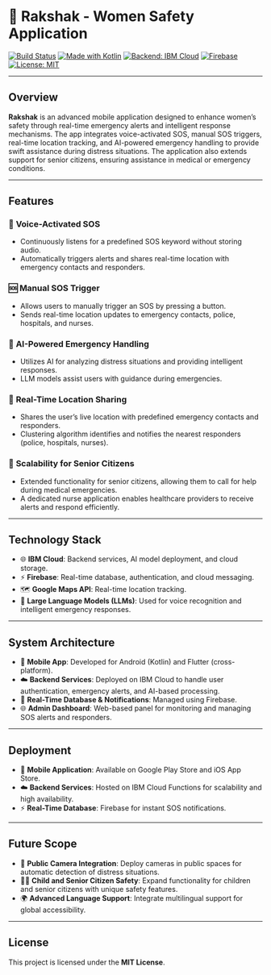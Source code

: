 # 🚨 Rakshak - Women Safety Application

[![Build Status](https://img.shields.io/badge/build-passing-brightgreen)](https://github.com/)
[![Made with Kotlin](https://img.shields.io/badge/Made%20with-Kotlin-blueviolet)](https://kotlinlang.org/)
[![Backend: IBM Cloud](https://img.shields.io/badge/Backend-IBM%20Cloud-blue)](https://www.ibm.com/cloud)
[![Firebase](https://img.shields.io/badge/Realtime%20Database-Firebase-orange)](https://firebase.google.com/)
[![License: MIT](https://img.shields.io/badge/License-MIT-yellow.svg)](https://opensource.org/licenses/MIT)

---

## Overview

**Rakshak** is an advanced mobile application designed to enhance women’s safety through real-time emergency alerts and intelligent response mechanisms. The app integrates voice-activated SOS, manual SOS triggers, real-time location tracking, and AI-powered emergency handling to provide swift assistance during distress situations. The application also extends support for senior citizens, ensuring assistance in medical or emergency conditions.

---

## Features

### 🚨 **Voice-Activated SOS**
   - Continuously listens for a predefined SOS keyword without storing audio.
   - Automatically triggers alerts and shares real-time location with emergency contacts and responders.

### 🆘 **Manual SOS Trigger**
   - Allows users to manually trigger an SOS by pressing a button.
   - Sends real-time location updates to emergency contacts, police, hospitals, and nurses.

### 🤖 **AI-Powered Emergency Handling**
   - Utilizes AI for analyzing distress situations and providing intelligent responses.
   - LLM models assist users with guidance during emergencies.

### 📍 **Real-Time Location Sharing**
   - Shares the user’s live location with predefined emergency contacts and responders.
   - Clustering algorithm identifies and notifies the nearest responders (police, hospitals, nurses).

### 👵 **Scalability for Senior Citizens**
   - Extended functionality for senior citizens, allowing them to call for help during medical emergencies.
   - A dedicated nurse application enables healthcare providers to receive alerts and respond efficiently.

---

## Technology Stack

- 🌐 **IBM Cloud**: Backend services, AI model deployment, and cloud storage.
- ⚡ **Firebase**: Real-time database, authentication, and cloud messaging.
- 🗺️ **Google Maps API**: Real-time location tracking.
- 🧠 **Large Language Models (LLMs)**: Used for voice recognition and intelligent emergency responses.

---

## System Architecture

- 📱 **Mobile App**: Developed for Android (Kotlin) and Flutter (cross-platform).
- ☁️ **Backend Services**: Deployed on IBM Cloud to handle user authentication, emergency alerts, and AI-based processing.
- 🔔 **Real-Time Database & Notifications**: Managed using Firebase.
- 🌐 **Admin Dashboard**: Web-based panel for monitoring and managing SOS alerts and responders.

---

## Deployment

- 📱 **Mobile Application**: Available on Google Play Store and iOS App Store.
- ☁️ **Backend Services**: Hosted on IBM Cloud Functions for scalability and high availability.
- ⚡ **Real-Time Database**: Firebase for instant SOS notifications.

---

## Future Scope

- 🎥 **Public Camera Integration**: Deploy cameras in public spaces for automatic detection of distress situations.
- 👶👵 **Child and Senior Citizen Safety**: Expand functionality for children and senior citizens with unique safety features.
- 🌍 **Advanced Language Support**: Integrate multilingual support for global accessibility.

---

## License

This project is licensed under the **MIT License**.
